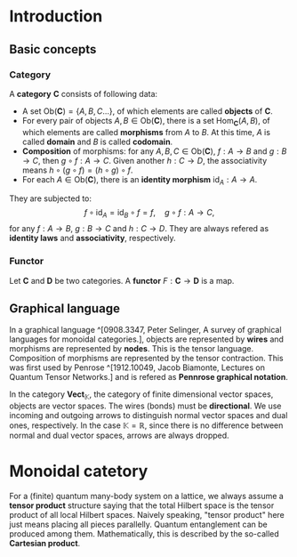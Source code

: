 
# Introduction

## Basic concepts

### Category
A **category** $\mathbf{C}$ consists of following data:
- A set $\text{Ob}(\mathbf{C})=\{A, B, C...\}$, of which elements are called **objects** of $\mathbf{C}$.
- For every pair of objects $A, B\in\text{Ob}(\mathbf{C})$, there is a set $\text{Hom}_{\mathbf{C}}(A, B)$, of which elements are called **morphisms** from $A$ to $B$.
  At this time, $A$ is called **domain** and $B$ is called **codomain**.
- **Composition** of morphisms: for any $A, B, C\in\text{Ob}(\mathbf{C})$, $f: A\rightarrow{B}$ and $g: B\rightarrow{C}$, then $g\circ{f}: A\rightarrow{C}$.
  Given another $h: C\rightarrow{D}$, the associativity means $h\circ(g\circ{f})=(h\circ{g})\circ{f}$.
- For each $A\in\text{Ob}(\mathbf{C})$, there is an **identity morphism** $\text{id}_{A}: A\rightarrow{A}$.

They are subjected to:
$$
\begin{equation}
    f\circ\text{id}_{A}=\text{id}_{B}\circ{f}=f, \quad
    g\circ{f}: A\rightarrow{C},
\end{equation}
$$
for any $f: A\rightarrow{B}$, $g: B\rightarrow{C}$ and $h: C\rightarrow{D}$.
They are always refered as **identity laws** and **associativity**, respectively.

### Functor
Let $\mathbf{C}$ and $\mathbf{D}$ be two categories.
A **functor** $F: \mathbf{C}\rightarrow\mathbf{D}$ is a map.


## Graphical language

In a graphical language ^[0908.3347, Peter Selinger, A survey of graphical languages for monoidal categories.], objects are represented by **wires** and morphisms are represented by **nodes**.
This is the tensor language.
Composition of morphisms are represented by the tensor contraction.
This was first used by Penrose ^[1912.10049, Jacob Biamonte, Lectures on Quantum Tensor Networks.] and is refered as **Pennrose graphical notation**.

In the category $\mathbf{Vect}_{\mathbb{K}}$, the category of finite dimensional vector spaces, objects are vector spaces.
The wires (bonds) must be **directional**.
We use incoming and outgoing arrows to distinguish normal vector spaces and dual ones, respectively.
In the case $\mathbb{K}=\mathbb{R}$, since there is no difference between normal and dual vector spaces, arrows are always dropped.


# Monoidal catetory

For a (finite) quantum many-body system on a lattice, we always assume a **tensor product** structure saying that the total Hilbert space is the tensor product of all local Hilbert spaces.
Naively speaking, "tensor product" here just means placing all pieces parallelly.
Quantum entanglement can be produced among them.
Mathematically, this is described by the so-called **Cartesian product**.